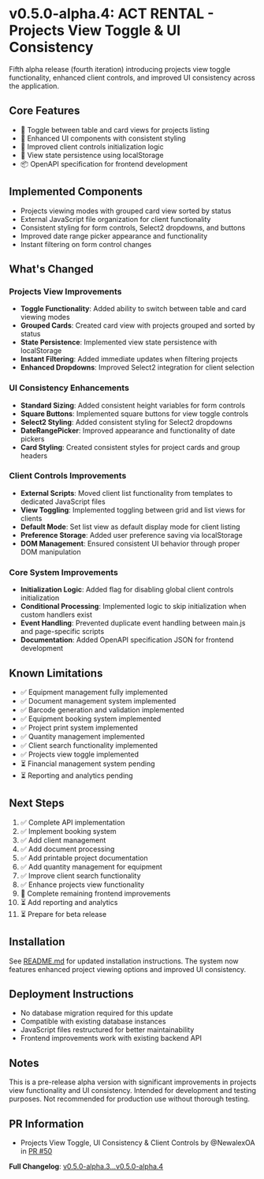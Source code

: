 # v0.5.0-alpha.4: ACT RENTAL - Projects View Toggle & UI Consistency

Fifth alpha release (fourth iteration) introducing projects view toggle functionality, enhanced client controls, and improved UI consistency across the application.

## Core Features

- 🔄 Toggle between table and card views for projects listing
- 🎨 Enhanced UI components with consistent styling
- 🧩 Improved client controls initialization logic
- 📱 View state persistence using localStorage
- 📦 OpenAPI specification for frontend development

## Implemented Components

- Projects viewing modes with grouped card view sorted by status
- External JavaScript file organization for client functionality
- Consistent styling for form controls, Select2 dropdowns, and buttons
- Improved date range picker appearance and functionality
- Instant filtering on form control changes

## What's Changed

### Projects View Improvements

- **Toggle Functionality**: Added ability to switch between table and card viewing modes
- **Grouped Cards**: Created card view with projects grouped and sorted by status
- **State Persistence**: Implemented view state persistence with localStorage
- **Instant Filtering**: Added immediate updates when filtering projects
- **Enhanced Dropdowns**: Improved Select2 integration for client selection

### UI Consistency Enhancements

- **Standard Sizing**: Added consistent height variables for form controls
- **Square Buttons**: Implemented square buttons for view toggle controls
- **Select2 Styling**: Added consistent styling for Select2 dropdowns
- **DateRangePicker**: Improved appearance and functionality of date pickers
- **Card Styling**: Created consistent styles for project cards and group headers

### Client Controls Improvements

- **External Scripts**: Moved client list functionality from templates to dedicated JavaScript files
- **View Toggling**: Implemented toggling between grid and list views for clients
- **Default Mode**: Set list view as default display mode for client listing
- **Preference Storage**: Added user preference saving via localStorage
- **DOM Management**: Ensured consistent UI behavior through proper DOM manipulation

### Core System Improvements

- **Initialization Logic**: Added flag for disabling global client controls initialization
- **Conditional Processing**: Implemented logic to skip initialization when custom handlers exist
- **Event Handling**: Prevented duplicate event handling between main.js and page-specific scripts
- **Documentation**: Added OpenAPI specification JSON for frontend development

## Known Limitations

- ✅ Equipment management fully implemented
- ✅ Document management system implemented
- ✅ Barcode generation and validation implemented
- ✅ Equipment booking system implemented
- ✅ Project print system implemented
- ✅ Quantity management implemented
- ✅ Client search functionality implemented
- ✅ Projects view toggle implemented
- ⏳ Financial management system pending
- ⏳ Reporting and analytics pending

## Next Steps

1. ✅ Complete API implementation
2. ✅ Implement booking system
3. ✅ Add client management
4. ✅ Add document processing
5. ✅ Add printable project documentation
6. ✅ Add quantity management for equipment
7. ✅ Improve client search functionality
8. ✅ Enhance projects view functionality
9. 🔄 Complete remaining frontend improvements
10. ⏳ Add reporting and analytics
11. ⏳ Prepare for beta release

## Installation

See [README.md](../../README.md) for updated installation instructions.
The system now features enhanced project viewing options and improved UI consistency.

## Deployment Instructions

- No database migration required for this update
- Compatible with existing database instances
- JavaScript files restructured for better maintainability
- Frontend improvements work with existing backend API

## Notes

This is a pre-release alpha version with significant improvements in projects view functionality and UI consistency.
Intended for development and testing purposes. Not recommended for production use without thorough testing.

## PR Information

- Projects View Toggle, UI Consistency & Client Controls by @NewalexOA in [PR #50](https://github.com/NewalexOA/ACT-RENTAL/pull/50)

**Full Changelog**: [v0.5.0-alpha.3...v0.5.0-alpha.4](https://github.com/NewalexOA/ACT-RENTAL/compare/v0.5.0-alpha.3...v0.5.0-alpha.4)
